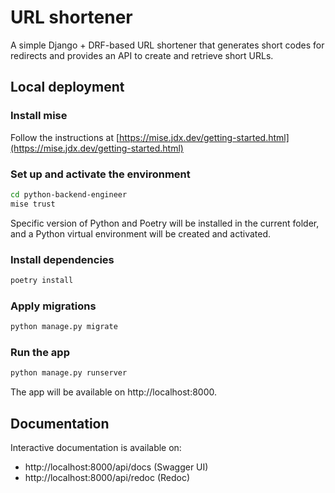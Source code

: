 # URL shortener
A simple Django + DRF-based URL shortener that generates short codes for redirects and provides an API to create and retrieve short URLs.

## Local deployment

### Install mise
Follow the instructions at [https://mise.jdx.dev/getting-started.html](https://mise.jdx.dev/getting-started.html) 

### Set up and activate the environment
```bash
cd python-backend-engineer
mise trust
```
Specific version of Python and Poetry will be installed in the current folder, and a Python virtual environment will be created and activated.

### Install dependencies
```bash
poetry install
```

### Apply migrations
```bash
python manage.py migrate
```

### Run the app
```bash
python manage.py runserver
```
The app will be available on http://localhost:8000.

## Documentation
Interactive documentation is available on:
* http://localhost:8000/api/docs (Swagger UI)
* http://localhost:8000/api/redoc (Redoc)